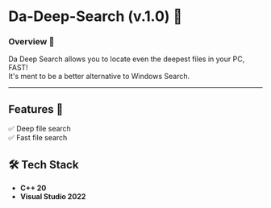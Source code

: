 # Da-Deep-Search (v.1.0) 🔎

### **Overview 🎯**
Da Deep Search allows you to locate even the deepest files in your PC, FAST!  
It's ment to be a better alternative to Windows Search.

---

## Features 📑

✅ Deep file search  
✅ Fast file search

## 🛠️ Tech Stack  
- **C++ 20** 
- **Visual Studio 2022**
